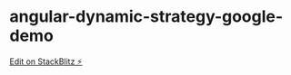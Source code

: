 # angular-dynamic-strategy-google-demo

[Edit on StackBlitz ⚡️](https://stackblitz.com/edit/angular-dynamic-strategy-google-demo)